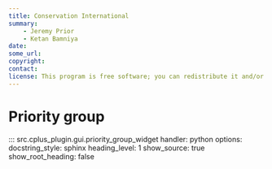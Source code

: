 ```yaml
---
title: Conservation International
summary:
    - Jeremy Prior
    - Ketan Bamniya
date:
some_url:
copyright:
contact:
license: This program is free software; you can redistribute it and/or modify it under the terms of the GNU Affero General Public License as published by the Free Software Foundation; either version 3 of the License, or (at your option) any later version.
---
```


# Priority group

::: src.cplus_plugin.gui.priority_group_widget
    handler: python
    options:
        docstring_style: sphinx
        heading_level: 1
        show_source: true
        show_root_heading: false